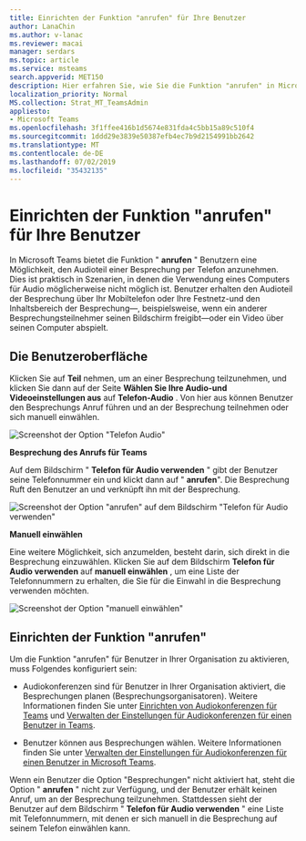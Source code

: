 ```yaml
---
title: Einrichten der Funktion "anrufen" für Ihre Benutzer
author: LanaChin
ms.author: v-lanac
ms.reviewer: macai
manager: serdars
ms.topic: article
ms.service: msteams
search.appverid: MET150
description: Hier erfahren Sie, wie Sie die Funktion "anrufen" in Microsoft Teams einrichten, damit Benutzer in Szenarien, in denen die Verwendung Ihres Computers für Audio möglicherweise nicht möglich ist, über das Telefon teilnehmen können.
localization_priority: Normal
MS.collection: Strat_MT_TeamsAdmin
appliesto:
- Microsoft Teams
ms.openlocfilehash: 3f1ffee416b1d5674e831fda4c5bb15a89c510f4
ms.sourcegitcommit: 1ddd29e3839e50387efb4ec7b9d2154991bb2642
ms.translationtype: MT
ms.contentlocale: de-DE
ms.lasthandoff: 07/02/2019
ms.locfileid: "35432135"
---
```

# <a name="set-up-the-call-me-feature-for-your-users"></a>Einrichten der Funktion "anrufen" für Ihre Benutzer

In Microsoft Teams bietet die Funktion " **anrufen** " Benutzern eine Möglichkeit, den Audioteil einer Besprechung per Telefon anzunehmen. Dies ist praktisch in Szenarien, in denen die Verwendung eines Computers für Audio möglicherweise nicht möglich ist. Benutzer erhalten den Audioteil der Besprechung über Ihr Mobiltelefon oder Ihre Festnetz-und den Inhaltsbereich der Besprechung&mdash;, beispielsweise, wenn ein anderer Besprechungsteilnehmer seinen Bildschirm freigibt&mdash;oder ein Video über seinen Computer abspielt.

## <a name="the-user-experience"></a>Die Benutzeroberfläche

Klicken Sie auf **Teil** nehmen, um an einer Besprechung teilzunehmen, und klicken Sie dann auf der Seite **Wählen Sie Ihre Audio-und Videoeinstellungen aus** auf **Telefon-Audio** . Von hier aus können Benutzer den Besprechungs Anruf führen und an der Besprechung teilnehmen oder sich manuell einwählen.

![Screenshot der Option "Telefon Audio"](media/set-up-the-call-me-feature-for-your-users-phone-audio.png)

**Besprechung des Anrufs für Teams**

Auf dem Bildschirm " **Telefon für Audio verwenden** " gibt der Benutzer seine Telefonnummer ein und klickt dann auf " **anrufen**". Die Besprechung Ruft den Benutzer an und verknüpft ihn mit der Besprechung.

![Screenshot der Option "anrufen" auf dem Bildschirm "Telefon für Audio verwenden"](media/set-up-the-call-me-feature-for-your-users-call-me.png)

**Manuell einwählen**

Eine weitere Möglichkeit, sich anzumelden, besteht darin, sich direkt in die Besprechung einzuwählen. Klicken Sie auf dem Bildschirm **Telefon für Audio verwenden** auf **manuell einwählen** , um eine Liste der Telefonnummern zu erhalten, die Sie für die Einwahl in die Besprechung verwenden möchten.

![Screenshot der Option "manuell einwählen"](media/set-up-the-call-me-feature-for-your-users-dial-in.png)

## <a name="set-up-the-call-me-feature"></a>Einrichten der Funktion "anrufen"

Um die Funktion "anrufen" für Benutzer in Ihrer Organisation zu aktivieren, muss Folgendes konfiguriert sein:

- Audiokonferenzen sind für Benutzer in Ihrer Organisation aktiviert, die Besprechungen planen (Besprechungsorganisatoren). Weitere Informationen finden Sie unter [Einrichten von Audiokonferenzen für Teams](set-up-audio-conferencing-in-teams.md) und [Verwalten der Einstellungen für Audiokonferenzen für einen Benutzer in Teams](manage-the-audio-conferencing-settings-for-a-user-in-teams.md).

- Benutzer können aus Besprechungen wählen. Weitere Informationen finden Sie unter [Verwalten der Einstellungen für Audiokonferenzen für einen Benutzer in Microsoft Teams](manage-the-audio-conferencing-settings-for-a-user-in-teams.md).

Wenn ein Benutzer die Option "Besprechungen" nicht aktiviert hat, steht die Option " **anrufen** " nicht zur Verfügung, und der Benutzer erhält keinen Anruf, um an der Besprechung teilzunehmen. Stattdessen sieht der Benutzer auf dem Bildschirm " **Telefon für Audio verwenden** " eine Liste mit Telefonnummern, mit denen er sich manuell in die Besprechung auf seinem Telefon einwählen kann.

